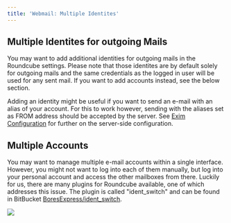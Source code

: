 ```yaml
---
title: 'Webmail: Multiple Identites'
---
```


## Multiple Identites for outgoing Mails
You may want to add additional identities for outgoing mails in the Roundcube settings. Please note that those identites are by default solely for outgoing mails and the same credentials as the logged in user will be used for any sent mail. If you want to add accounts instead, see the below section.

Adding an identity might be useful if you want to send an e-mail with an alias of your account. For this to work however, sending with the aliases set as FROM address should be accepted by the server. See [Exim Configuration](../exim-configuration) for further on the server-side configuration.

## Multiple Accounts 
You may want to manage multiple e-mail accounts within a single interface. However, you might not want to log into each of them manually, but log into your personal account and access the other mailboxes from there. Luckily for us, there are many plugins for Roundcube available, one of which addresses this issue. The plugin is called "ident_switch" and can be found in BitBucket [BoresExpress/ident_switch](https://bitbucket.org/BoresExpress/ident_switch/src/master/).

![](https://i.imgur.com/rRIqtA8.jpg)

